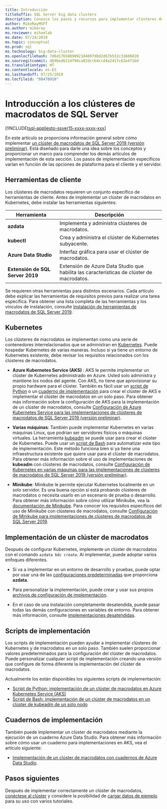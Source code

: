 ```yaml
---
title: Introducción
titleSuffix: SQL Server big data clusters
description: Conozca los pasos y recursos para implementar clústeres de macrodatos de SQL Server 2019 (versión preliminar).
author: MikeRayMSFT
ms.author: mikeray
ms.reviewer: mihaelab
ms.date: 07/24/2019
ms.topic: conceptual
ms.prod: sql
ms.technology: big-data-cluster
ms.openlocfilehash: 7d6d1765809092184697d0d2d67b532c31606820
ms.sourcegitcommit: db9bed6214f9dca82dccb4ccd4a2417c62e4f1bd
ms.translationtype: HT
ms.contentlocale: es-ES
ms.lasthandoff: 07/25/2019
ms.locfileid: "68470910"
---
```

# <a name="get-started-with-sql-server-big-data-clusters"></a>Introducción a los clústeres de macrodatos de SQL Server

[!INCLUDE[tsql-appliesto-ssver15-xxxx-xxxx-xxx](../includes/tsql-appliesto-ssver15-xxxx-xxxx-xxx.md)]

En este artículo se proporciona información general sobre cómo implementar [un clúster de macrodatos de SQL Server 2019 (versión preliminar)](big-data-cluster-overview.md). Está diseñado para darle una idea sobre los conceptos y proporcionar un marco para comprender los demás artículos de implementación de esta sección. Los pasos de implementación específicos varían en función de las opciones de plataforma para el cliente y el servidor.

## <a id="tools"></a> Herramientas de cliente

Los clústeres de macrodatos requieren un conjunto específico de herramientas de cliente. Antes de implementar un clúster de macrodatos en Kubernetes, debe instalar las herramientas siguientes:

| Herramienta | Descripción |
|---|---|
| **azdata** | Implementa y administra clústeres de macrodatos. |
| **kubectl** | Crea y administra el clúster de Kubernetes subyacente. |
| **Azure Data Studio** | Interfaz gráfica para usar el clúster de macrodatos. |
| **Extensión de SQL Server 2019** | Extensión de Azure Data Studio que habilita las características de clúster de macrodatos. |

Se requieren otras herramientas para distintos escenarios. Cada artículo debe explicar las herramientas de requisitos previos para realizar una tarea específica. Para obtener una lista completa de las herramientas y los vínculos de instalación, consulte [Instalación de herramientas de macrodatos de SQL Server 2019](deploy-big-data-tools.md).

## <a name="kubernetes"></a>Kubernetes

Los clústeres de macrodatos se implementan como una serie de contenedores interrelacionados que se administran en [Kubernetes](https://kubernetes.io/docs/home). Puede hospedar Kubernetes de varias maneras. Incluso si ya tiene un entorno de Kubernetes existente, debe revisar los requisitos relacionados con los clústeres de macrodatos.

- **Azure Kubernetes Service (AKS)** : AKS le permite implementar un clúster de Kubernetes administrado en Azure. Usted solo administra y mantiene los nodos del agente. Con AKS, no tiene que aprovisionar su propio hardware para el clúster. También es fácil usar un [script de Python](quickstart-big-data-cluster-deploy.md) o un [cuaderno de implementación](deploy-notebooks.md) para crear el clúster de AKS e implementar el clúster de macrodatos en un solo paso. Para obtener más información sobre la configuración de AKS para la implementación de un clúster de macrodatos, consulte [Configuración de Azure Kubernetes Service para las implementaciones de clústeres de macrodatos de SQL Server 2019 (versión preliminar)](deploy-on-aks.md).

- **Varias máquinas**: También puede implementar Kubernetes en varias máquinas Linux, que podrían ser servidores físicos o máquinas virtuales. La herramienta [kubeadm](https://kubernetes.io/docs/setup/independent/create-cluster-kubeadm/) se puede usar para crear el clúster de Kubernetes. Puede usar un [script de Bash](deployment-script-single-node-kubeadm.md) para automatizar este tipo de implementación. Este método funciona bien si ya tiene una infraestructura existente que quiere usar para el clúster de macrodatos. Para obtener más información sobre el uso de implementaciones de **kubeadm** con clústeres de macrodatos, consulte [Configuración de Kubernetes en varias máquinas para las implementaciones de clústeres de macrodatos de SQL Server 2019 (versión preliminar)](deploy-with-kubeadm.md).

- **Minikube**: Minikube le permite ejecutar Kubernetes localmente en un solo servidor. Es una buena opción si está probando clústeres de macrodatos o necesita usarlo en un escenario de prueba o desarrollo. Para obtener más información sobre cómo utilizar Minikube, vea la [documentación de Minikube](https://kubernetes.io/docs/setup/minikube/). Para conocer los requisitos específicos del uso de Minikube con clústeres de macrodatos, consulte [Configuración de Minikube para implementaciones de clústeres de macrodatos de SQL Server 2019](deploy-on-minikube.md).

## <a name="deploy-a-big-data-cluster"></a>Implementación de un clúster de macrodatos

Después de configurar Kubernetes, implemente un clúster de macrodatos con el comando `azdata bdc create`. Al implementar, puede adoptar varios enfoques diferentes.

- Si va a implementar en un entorno de desarrollo y pruebas, puede optar por usar una de las [configuraciones predeterminadas](deployment-guidance.md#deploy) que proporciona **azdata**.

- Para personalizar la implementación, puede crear y usar sus propios [archivos de configuración de implementación](deployment-guidance.md#configfile).

- En el caso de una instalación completamente desatendida, puede pasar todas las demás configuraciones en variables de entorno. Para obtener más información, consulte [implementaciones desatendidas](deployment-guidance.md#unattended).

## <a name="deployment-scripts"></a>Scripts de implementación

Los scripts de implementación pueden ayudar a implementar clústeres de Kubernetes y de macrodatos en un solo paso. También suelen proporcionar valores predeterminados para la configuración del clúster de macrodatos. Puede personalizar cualquier script de implementación creando una versión que configure de forma diferente la implementación del clúster de macrodatos.

Actualmente los están disponibles los siguientes scripts de implementación:

- [Script de Python: implementación de un clúster de macrodatos en Azure Kubernetes Service (AKS)](quickstart-big-data-cluster-deploy.md)
- [Script de Bash: implementación de un clúster de macrodatos en un clúster de kubeadm de un solo nodo](deployment-script-single-node-kubeadm.md)

## <a name="deployment-notebooks"></a>Cuadernos de implementación

También puede implementar un clúster de macrodatos mediante la ejecución de un cuaderno Azure Data Studio. Para obtener más información sobre cómo usar un cuaderno para implementaciones en AKS, vea el artículo siguiente:

- [Implementación de un clúster de macrodatos con cuadernos de Azure Data Studio](deploy-notebooks.md).

## <a name="next-steps"></a>Pasos siguientes

Después de implementar correctamente un clúster de macrodatos, [conéctese al clúster](connect-to-big-data-cluster.md) y considere la posibilidad de [cargar datos de ejemplo](tutorial-load-sample-data.md) para su uso con varios tutoriales.
